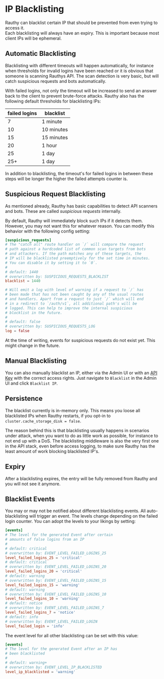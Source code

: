 # IP Blacklisting

Rauthy can blacklist certain IP that should be prevented from even trying to access it.  
Each blacklisting will always have an expiry. This is important because most client IPs will be ephemeral.

## Automatic Blacklisting

Blacklisting with different timeouts will happen automatically, for instance when thresholds for invalid logins have
been reached or it is obvious that someone is scanning Rauthys API. The scan detection is very basic, but will catch
suspicious requests and bots automatically.

With failed logins, not only the timeout will be increased to send an answer back to the client to prevent brute-force
attacks. Rauthy also has the following default thresholds for blacklisting IPs:

| failed logins | blacklist  |
|---------------|------------|
| 7             | 1 minute   |
| 10            | 10 minutes |
| 15            | 15 minutes |
| 20            | 1 hour     |
| 25            | 1 day      |
| 25+           | 1 day      |

In addition to blacklisting, the timeout's for failed logins in between these steps will be longer the higher the
failed attempts counter is.

## Suspicious Request Blacklisting

As mentioned already, Rauthy has basic capabilities to detect API scanners and bots. These are called *suspicious
requests* internally.

By default, Rauthy will immediately block such IPs if it detects them. However, you may not want this for whatever
reason. You can modify this behavior with the following config setting:

```toml
[suspicious_requests]
# The "catch all" route handler on `/` will compare the request
# path against a hardcoded list of common scan targets from bots
# and attackers. If the path matches any of these targets, the
# IP will be blacklisted preemptively for the set time in minutes.
# You can disable it by setting it to `0`.
#
# default: 1440
# overwritten by: SUSPICIOUS_REQUESTS_BLACKLIST
blacklist = 1440

# Will emit a log with level of warning if a request to `/` has
# been made that has not been caught by any of the usual routes
# and handlers. Apart from a request to just `/` which will end
# in a redirect to `/auth/v1`, all additional path's will be
# logged. This can help to improve the internal suspicious
# blocklist in the future.
#
# default: false
# overwritten by: SUSPICIOUS_REQUESTS_LOG
log = false
```

At the time of writing, events for suspicious requests do not exist yet. This might change in the future.

## Manual Blacklisting

You can also manually blacklist an IP, either via the Admin UI or with an [API Key](api_keys.md) with the correct
access rights. Just navigate to `Blacklist` in the Admin UI and click `Blacklist IP`.

## Persistence

The blacklist currently is in-memory only. This means you loose all blacklisted IPs when Rauthy restarts, if you opt-in
to `cluster.cache_storage_disk = false`.

The reason behind this is that blacklisting usually happens in scenarios under attack, when you want to do as little
work as possible, for instance to not end up with a DoS. The blacklisting middleware is also the very first one in
the API stack, even before access logging, to make sure Rauthy has the least amount of work blocking blacklisted IP's.

## Expiry

After a blacklisting expires, the entry will be fully removed from Rauthy and you will not see it anymore.

## Blacklist Events

You may or may not be notified about different blacklisting events. All auto-blacklisting will trigger an event.
The levels change depending on the failed login counter. You can adopt the levels to your likings by setting:

```toml
[events]
# The level for the generated Event after certain
# amounts of false logins from an IP
#
# default: critical
# overwritten by: EVENT_LEVEL_FAILED_LOGINS_25
level_failed_logins_25 = 'critical'
# default: critical
# overwritten by: EVENT_LEVEL_FAILED_LOGINS_20
level_failed_logins_20 = 'critical'
# default: warning
# overwritten by: EVENT_LEVEL_FAILED_LOGINS_15
level_failed_logins_15 = 'warning'
# default: warning
# overwritten by: EVENT_LEVEL_FAILED_LOGINS_10
level_failed_logins_10 = 'warning'
# default: notice
# overwritten by: EVENT_LEVEL_FAILED_LOGINS_7
level_failed_logins_7 = 'notice'
# default: info
# overwritten by: EVENT_LEVEL_FAILED_LOGIN
level_failed_login = 'info'
```

The event level for all other blacklisting can be set with this value:

```toml
[events]
# The level for the generated Event after an IP has
# been blacklisted
#
# default: warning+
# overwritten by: EVENT_LEVEL_IP_BLACKLISTED
level_ip_blacklisted = 'warning'
```
